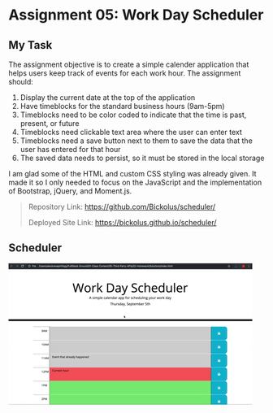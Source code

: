 # Assignment 05: Work Day Scheduler

## My Task

The assignment objective is to create a simple calender application that helps users keep track 
of events for each work hour. The assignment should:

1. Display the current date at the top of the application
2. Have timeblocks for the standard business hours (9am-5pm)
3. Timeblocks need to be color coded to indicate that the time is past, present, or future
4. Timeblocks need clickable text area where the user can enter text
5. Timeblocks need a save button next to them to save the data that the user has entered for that hour
6. The saved data needs to persist, so it must be stored in the local storage

I am glad some of the HTML and custom CSS styling was already given. It made it so I only needed to focus on the
JavaScript and the implementation of Bootstrap, jQuery, and Moment.js.  

> Repository Link: https://github.com/Bickolus/scheduler/
>
> Deployed Site Link: https://bickolus.github.io/scheduler/

## Scheduler
![Scheduler Main Page, with some timeblocks different colors](https://github.com/Bickolus/scheduler/blob/main/images/scheduler.gif?raw=true)
